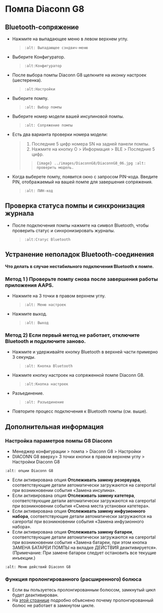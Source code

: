 # Помпа Diaconn G8

## Bluetooth-сопряжение

- Нажмите на выпадающее меню в левом верхнем углу.

  > ```{image} ../images/DiaconnG8/DiaconnG8_01.jpg
  > :alt: Выпадающее сэндвич-меню
  > ```

- Выберите Конфигуратор.

  > ```{image} ../images/DiaconnG8/DiaconnG8_02.jpg
  > :alt:Конфигуратор
  > ```

- После выбора помпы Diaconn G8 щелкните на иконку настроек (шестеренка).

  > ```{image} ../images/DiaconnG8/DiaconnG8_03.jpg
  > :alt:Настройки
  > ```

- Выберите помпу.

  > ```{image} ../images/DiaconnG8/DiaconnG8_04.jpg
  > :alt: Выбор помпы
  > ```

- Выберите номер модели вашей инсулиновой помпы.

  > ```{image} ../images/DiaconnG8/DiaconnG8_05.jpg
  > :alt: Сопряжение помпы
  > ```

- Есть два варианта проверки номера модели:

  > 1. Последние 5 цифр номера SN на задней панели помпы.
  > 2. Нажмите на кнопку O > Информация > BLE > Последние 5 цифр.
  > 
  > > `{image} ../images/DiaconnG8/DiaconnG8_06.jpg
    :alt: проверить модель.`

- Когда выберете помпу, появится окно с запросом PIN-кода. Введите PIN, отображаемый на вашей помпе для завершения сопряжения.

  > ```{image} ../images/DiaconnG8/DiaconnG8_07.jpg
  > :alt: ПИН-код
  > ```

## Проверка статуса помпы и синхронизация журнала

- После подключения помпы нажмите на символ Bluetooth, чтобы проверить статус и синхронизировать журналы.

  > ```{image} ../images/DiaconnG8/DiaconnG8_08.jpg
  > :alt:Статус Bluetooth
  > ```

## Устранение неполадок Bluetooth-соединения

**Что делать в случае нестабильного подключения Bluetooth к помпе.**

### Метод 1 ) Проверьте помпу снова после завершения работы приложения AAPS.

- Нажмите на 3 точки в правом верхнем углу.

  > ```{image} ../images/DiaconnG8/DiaconnG8_09.jpg
  > :alt: Меню настроек
  > ```

- Нажмите выход.

  > ```{image} ../images/DiaconnG8/DiaconnG8_10.jpg
  > :alt: Выход
  > ```

### Метод 2) Если первый метод не работает, отключите Bluetooth и подключите заново.

- Нажмите и удерживайте кнопку Bluetooth в верхней части примерно 3 секунды.

  > ```{image} ../images/DiaconnG8/DiaconnG8_11.jpg
  > :alt: Кнопка Bluetooth
  > ```

- Нажмите кнопку настроек на сопряженной помпе Diaconn G8.

  > ```{image} ../images/DiaconnG8/DiaconnG8_12.jpg
  > :alt:Кнопка настроек
  > ```

- Разъединение.

  > ```{image} ../images/DiaconnG8/DiaconnG8_13.jpg
  > :alt: Разъединение
  > ```

- Повторите процесс подключения к Bluetooth помпы (см. выше).

## Дополнительная информация

### Настройка параметров помпы G8 Diaconn

- Менеджер конфигурации > помпа > Diaconn G8 > Настройки
- DIACONN G8 вверху> 3 точки кнопки в правом верхнем углу > Настройки Diaconn G8

```{image} ../images/DiaconnG8/DiaconnG8_14.jpg
:alt: опции Diaconn G8
```

- Если активирована опция **Отслеживать замену резервуара**, соответствующие детали автоматически загружаются на careportal при возникновении события «Замена инсулина».
- Если активирована опция **Отслеживать замену катетера**, соответствующие детали автоматически загружаются на careportal при возникновении события «Смена места установки катетера».
- Если активирована опция **Отслеживать замену инфузионного набора**, соответствующие детали автоматически загружаются на careportal при возникновении события «Замена инфузионного набора».
- Если активирована опция **Отслеживать замену батареи**, соответствующие детали автоматически загружаются на careportal при возникновении события «Замена батареи, при этом кнопка ЗАМЕНА БАТАРЕИ ПОМПЫ на вкладке ДЕЙСТВИЯ деактивируется». (Примечание: При замене батареи следует остановить все текущие инъекции.)

```{image} ../images/DiaconnG8/DiaconnG8_15.jpg
:alt: Меню действий Diaconn G8
```

### Функция пролонгированного (расширенного) болюса

- Если вы пользуетесь пролонгированным болюсом, замкнутый цикл будет деактивирован.
- На [этой странице](Extended-Carbs-why-extended-boluses-won-t-work-in-a-closed-loop-environment) подробно объяснено почему пролонгированный болюс не работает в замкнутом цикле.
